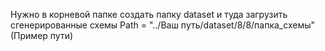 Нужно в корневой папке создать папку dataset и туда загрузить сгенерированные схемы
Path = "../Ваш путь/dataset/8/8/папка_схемы" (Пример пути)

